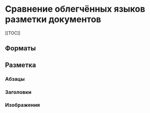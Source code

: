 # Сравнение облегчённых языков разметки документов

[[TOC]]

## Форматы

## Разметка

### Абзацы

### Заголовки

### Изображения

